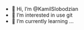 - 👋 Hi, I’m @KamilSlobodzian
- 👀 I’m interested in use git
- 🌱 I’m currently learning ...


<!---
KamilSlobodzian77/KamilSlobodzian77 is a ✨ special ✨ repository because its `README.md` (this file) appears on your GitHub profile.
You can click the Preview link to take a look at your changes.
--->

